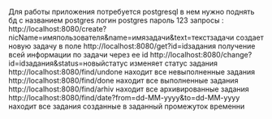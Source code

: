 Для работы приложения потребуется postgresql
 в нем нужно поднять бд c названием postgres
 логин postgres
 пароль 123
 запросы :
 http://localhost:8080/create?nicName=имяпользователя&name=имязадачи&text=текстзадачи создает новую задачу в поле 
 http://localhost:8080/get?id=idзадания      получение всей информации  по задачи через ее id 
 http://localhost:8080/change?id=idзадания&status=новыйстатус изменяет статус задания
 http://localhost:8080/find/undone находит все невыполненные задания
 http://localhost:8080/find/done находит все выполненные задания
 http://localhost:8080/find/arhiv находит все архивированные задания
 http://localhost:8080/find/date?from=dd-MM-yyyy&to=dd-MM-yyyy находит все задания созданные в заданный промежуток временни

 
